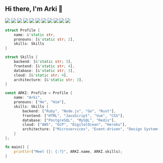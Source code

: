 ## Hi there, I'm Arki 👋

<a target="_blank" href="https://dev.to/@arki"><img src="https://img.shields.io/badge/dev.to-0A0A0A?style=for-the-badge&logo=devdotto&logoColor=white"></img></a>
<a target="_blank" href="https://twitter.com/arkeazs"><img src="https://img.shields.io/badge/-Twitter-1DA1F2?style=for-the-badge&logo=Twitter&logoColor=white"></img></a>
<a target="_blank" href="https://www.linkedin.com/in/antonio-arias-b4639b335/"><img src="https://img.shields.io/badge/LinkedIn-0077B5?style=for-the-badge&logo=linkedin&logoColor=white"></img></a>
<a target="_blank" href="https://gitlab.com/arkeaz"><img src="https://img.shields.io/badge/GitLab-330F63?style=for-the-badge&logo=gitlab&logoColor=white"></img></a>
<a target="_blank" href="https://leetcode.com/u/arkeaz/"><img src="https://img.shields.io/badge/-LeetCode-FFA116?style=for-the-badge&logo=LeetCode&logoColor=black"></img></a>
<a target="_blank" href="https://www.hackerrank.com/profile/arkeaz"><img src="https://img.shields.io/badge/-Hackerrank-2EC866?style=for-the-badge&logo=HackerRank&logoColor=white"></img></a>
<a target="_blank" href="https://www.codewars.com/users/arkeasz"><img src="https://img.shields.io/badge/Codewars-B1361E?style=for-the-badge&logo=Codewars&logoColor=white"></img></a>
<a target="_blank" href="https://codepen.io/arkeaz"><img src="https://img.shields.io/badge/Codepen-000000?style=for-the-badge&logo=codepen&logoColor=white"></img></a>
<a target="_blank" href="https://codeforces.com/profile/arkeaz"><img src="https://img.shields.io/badge/Codeforces-445f9d?style=for-the-badge&logo=Codeforces&logoColor=white"></img></a>
<a target="_blank" href="https://www.codechef.com/users/arkeaz"><img src="https://img.shields.io/badge/Codechef-%23B92B27.svg?&style=for-the-badge&logo=Codechef&logoColor=white"></img></a>
<a target="_blank" href="https://bio.link/arki"><img src="https://img.shields.io/badge/bio.link-000000%7D?style=for-the-badge&logo=biolink&logoColor=white"></img></a>


```rs
struct Profile {
    name: &'static str,
    pronouns: [&'static str; 2],
    skills: Skills
}

struct Skills {
    backend: [&'static str; 3],
    frontend: [&'static str; 4],
    database: [&'static str; 3],
    cloud: [&'static str; 4],
    architecture: [&'static str; 3],
}

const ARKI: Profile = Profile {
    name: "Arki",
    pronouns: ["He", "Him"],
    skills: Skills {
        backend: ["Ruby", "Node.js", "Go", "Rust"],
        frontend: ["HTML", "JavaScript", "Vue", "CSS"],
        database: ["PostgreSQL", "MySQL", "Redis"],
        cloud: ["AWS", "GCP", "DigitalOcean", "Heroku"],
        architecture: ["Microservices", "Event-driven", "Design Systems"],
    }
};

fn main() {
    println!("Meet {}: {:?}", ARKI.name, ARKI.skills);
}

```
